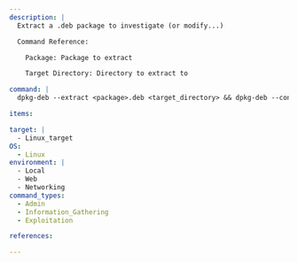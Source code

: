 ```yaml
---
description: |
  Extract a .deb package to investigate (or modify...)

  Command Reference:

    Package: Package to extract

    Target Directory: Directory to extract to

command: |
  dpkg-deb --extract <package>.deb <target_directory> && dpkg-deb --control <package>.deb <target_directory>/DEBIAN

items:

target: |
  - Linux_target
OS:
  - Linux
environment: |
  - Local
  - Web
  - Networking
command_types:
  - Admin
  - Information_Gathering
  - Exploitation

references:

---
```

